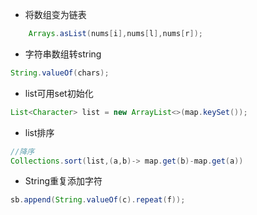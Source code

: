 - 将数组变为链表
```java
    Arrays.asList(nums[i],nums[l],nums[r]);
```
- 字符串数组转string
```java
String.valueOf(chars);
```
- list可用set初始化
```java
List<Character> list = new ArrayList<>(map.keySet());
```
- list排序
```java
//降序
Collections.sort(list,(a,b)-> map.get(b)-map.get(a))
```
- String重复添加字符
```java
sb.append(String.valueOf(c).repeat(f));
```
